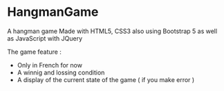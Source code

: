 # HangmanGame

A hangman game 
Made with HTML5, CSS3 also using Bootstrap 5 as well as JavaScript with JQuery

The game feature : 
  - Only in French for now
  - A winnig and lossing condition
  - A display of the current state of the game ( if you make error )
  
